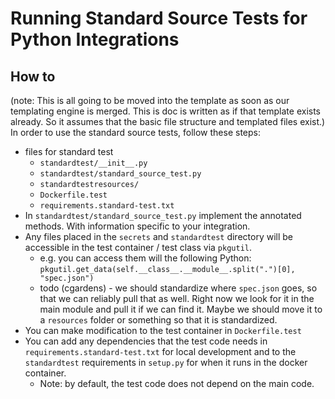 # Running Standard Source Tests for Python Integrations

## How to
(note: This is all going to be moved into the template as soon as our templating engine is merged. This is doc is written as if that template exists already. So it assumes that the basic file structure and templated files exist.)
In order to use the standard source tests, follow these steps:
* files for standard test
    * `standardtest/__init__.py`
    * `standardtest/standard_source_test.py`
    * `standardtestresources/`
    * `Dockerfile.test`
    * `requirements.standard-test.txt`
* In `standardtest/standard_source_test.py` implement the annotated methods. With information specific to your integration.
* Any files placed in the `secrets` and `standardtest` directory will be accessible in the test container / test class via `pkgutil`.
    * e.g. you can access them will the following Python: `pkgutil.get_data(self.__class__.__module__.split(".")[0], "spec.json")`
    * todo (cgardens) - we should standardize where `spec.json` goes, so that we can reliably pull that as well. Right now we look for it in the main module and pull it if we can find it. Maybe we should move it to a `resources` folder or something so that it is standardized.
* You can make modification to the test container in `Dockerfile.test`
* You can add any dependencies that the test code needs in `requirements.standard-test.txt` for local development and to the `standardtest` requirements in `setup.py` for when it runs in the docker container.
    * Note: by default, the test code does not depend on the main code.
